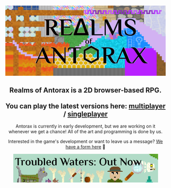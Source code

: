 ![Realms of Antorax logo](github/logoBanner.png)

<div align="center">

<h2>
Realms of Antorax is a 2D browser-based RPG.
<br><br>
You can play the latest versions here: <a href="https://antorax.herokuapp.com/selection/index.html">multiplayer</a> / <a href="https://jakethakur.github.io/antorax/selection/index.html">singleplayer</a></h2>

Antorax is currently in early development, but we are working on it whenever we get a chance! All of the art and programming is done by us.

Interested in the game's development or want to leave us a message? [We have a form here](https://goo.gl/forms/OawXMTZ7oqkbEGDt1) 🧡


![Realms of Antorax logo](selection/assets/news/troubledWaters.png)
  
</div>
